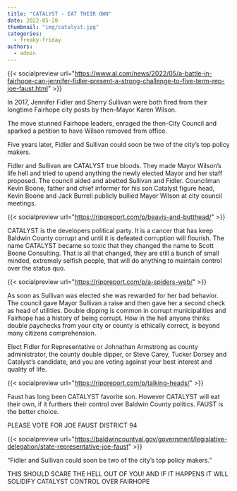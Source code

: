 ```yaml
---
title: "CATALYST - EAT THEIR OWN"
date: 2022-05-20
thumbnail: "img/catalyst.jpg"
categories: 
  - freaky-friday
authors: 
  - admin
---
```


{{< socialpreview url="https://www.al.com/news/2022/05/a-battle-in-fairhope-can-jennifer-fidler-present-a-strong-challenge-to-five-term-rep-joe-faust.html" >}}

In 2017, Jennifer Fidler and Sherry Sullivan were both fired from their longtime Fairhope city posts by then-Mayor Karen Wilson.

The move stunned Fairhope leaders, enraged the then-City Council and sparked a petition to have Wilson removed from office.

Five years later, Fidler and Sullivan could soon be two of the city’s top policy makers.

Fidler and Sullivan are CATALYST true bloods. They made Mayor Wilson’s life hell and tried to upend anything the newly elected Mayor and her staff proposed. The council aided and abetted Sullivan and Fidler. Councilman Kevin Boone, father and chief informer for his son Catalyst figure head, Kevin Boone and Jack Burrell publicly bullied Mayor Wilson at city council meetings.

{{< socialpreview url="https://rippreport.com/p/beavis-and-butthead/" >}}

CATALYST is the developers political party. It is a cancer that has keep Baldwin County corrupt and until it is defeated corruption will flourish. The name CATALYST became so toxic that they changed the name to Scott Boone Consulting. That is all that changed, they are still a bunch of small minded, extremely selfish people, that will do anything to maintain control over the status quo.

{{< socialpreview url="https://rippreport.com/p/a-spiders-web/" >}}

As soon as Sullivan was elected she was rewarded for her bad behavior. The council gave Mayor Sullivan a raise and then gave her a second check as head of utilities. Double dipping is common in corrupt municipalities and Fairhope has a history of being corrupt. How in the hell anyone thinks double paychecks from your city or county is ethically correct, is beyond many citizens comprehension.

Elect Fidler for Representative or Johnathan Armstrong as county administrator, the county double dipper, or Steve Carey, Tucker Dorsey and Catalyst’s candidate, and you are voting against your best interest and quality of life.

{{< socialpreview url="https://rippreport.com/p/talking-heads/" >}}

Faust has long been CATALYST favorite son. However CATALYST will eat their own, if it furthers their control over Baldwin County politics. FAUST is the better choice.

PLEASE VOTE FOR JOE FAUST DISTRICT 94

{{< socialpreview url="https://baldwincountyal.gov/government/legislative-delegation/state-representative-joe-faust" >}}

“Fidler and Sullivan could soon be two of the city’s top policy makers.”

THIS SHOULD SCARE THE HELL OUT OF YOU! AND IF IT HAPPENS IT WILL SOLIDIFY CATALYST CONTROL OVER FAIRHOPE
